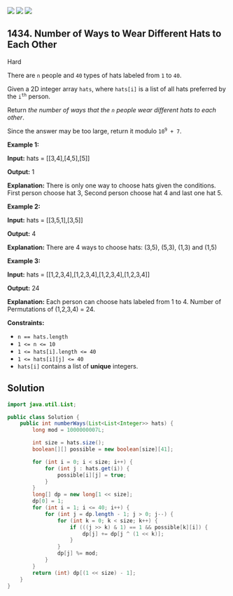 [![](https://img.shields.io/github/stars/javadev/LeetCode-in-Java?label=Stars&style=flat-square)](https://github.com/javadev/LeetCode-in-Java)
[![](https://img.shields.io/github/forks/javadev/LeetCode-in-Java?label=Fork%20me%20on%20GitHub%20&style=flat-square)](https://github.com/javadev/LeetCode-in-Java/fork)
[![](https://img.shields.io/badge/-LeetCode%20in%20Kotlin-blue?style=flat-square)](https://github.com/javadev/LeetCode-in-Kotlin)

## 1434\. Number of Ways to Wear Different Hats to Each Other

Hard

There are `n` people and `40` types of hats labeled from `1` to `40`.

Given a 2D integer array `hats`, where `hats[i]` is a list of all hats preferred by the <code>i<sup>th</sup></code> person.

Return _the number of ways that the `n` people wear different hats to each other_.

Since the answer may be too large, return it modulo <code>10<sup>9</sup> + 7</code>.

**Example 1:**

**Input:** hats = \[\[3,4],[4,5],[5]]

**Output:** 1

**Explanation:** There is only one way to choose hats given the conditions. First person choose hat 3, Second person choose hat 4 and last one hat 5.

**Example 2:**

**Input:** hats = \[\[3,5,1],[3,5]]

**Output:** 4

**Explanation:** There are 4 ways to choose hats: (3,5), (5,3), (1,3) and (1,5)

**Example 3:**

**Input:** hats = \[\[1,2,3,4],[1,2,3,4],[1,2,3,4],[1,2,3,4]]

**Output:** 24

**Explanation:** Each person can choose hats labeled from 1 to 4. Number of Permutations of (1,2,3,4) = 24.

**Constraints:**

*   `n == hats.length`
*   `1 <= n <= 10`
*   `1 <= hats[i].length <= 40`
*   `1 <= hats[i][j] <= 40`
*   `hats[i]` contains a list of **unique** integers.

## Solution

```java
import java.util.List;

public class Solution {
    public int numberWays(List<List<Integer>> hats) {
        long mod = 1000000007L;

        int size = hats.size();
        boolean[][] possible = new boolean[size][41];

        for (int i = 0; i < size; i++) {
            for (int j : hats.get(i)) {
                possible[i][j] = true;
            }
        }
        long[] dp = new long[1 << size];
        dp[0] = 1;
        for (int i = 1; i <= 40; i++) {
            for (int j = dp.length - 1; j > 0; j--) {
                for (int k = 0; k < size; k++) {
                    if (((j >> k) & 1) == 1 && possible[k][i]) {
                        dp[j] += dp[j ^ (1 << k)];
                    }
                }
                dp[j] %= mod;
            }
        }
        return (int) dp[(1 << size) - 1];
    }
}
```